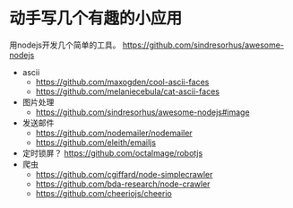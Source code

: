 # 动手写几个有趣的小应用
用nodejs开发几个简单的工具。
https://github.com/sindresorhus/awesome-nodejs
* ascii
    * https://github.com/maxogden/cool-ascii-faces
    * https://github.com/melaniecebula/cat-ascii-faces
* 图片处理
    * https://github.com/sindresorhus/awesome-nodejs#image
* 发送邮件
    * https://github.com/nodemailer/nodemailer
    * https://github.com/eleith/emailjs
* 定时锁屏？ https://github.com/octalmage/robotjs
* 爬虫
    * https://github.com/cgiffard/node-simplecrawler
    * https://github.com/bda-research/node-crawler
    * https://github.com/cheeriojs/cheerio